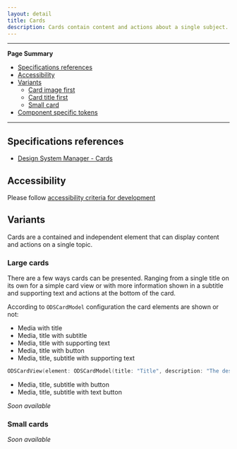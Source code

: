 ```yaml
---
layout: detail
title: Cards
description: Cards contain content and actions about a single subject.
---
```


---

**Page Summary**

* [Specifications references](#specifications-references)
* [Accessibility](#accessibility)
* [Variants](#variants)
    * [Card image first](#card-image-first)
    * [Card title first](#card-title-first)
    * [Small card](#small-card)
* [Component specific tokens](#component-specific-tokens)

---

## Specifications references

- [Design System Manager - Cards](https://system.design.orange.com/0c1af118d/p/66bac5-cards/b/1591fb)

## Accessibility

Please follow [accessibility criteria for development](https://a11y-guidelines.orange.com/en/mobile/ios/)

## Variants

Cards are a contained and independent element that can display content and actions on a single topic.

### Large cards

There are a few ways cards can be presented. Ranging from a single title on its own for a simple card view or with more information shown in a subtitle and supporting text and actions at the bottom of the card.

According to `ODSCardModel` configuration the card elements are shown or not:

- Media with title
- Media, title with subtitle
- Media, title with supporting text
- Media, title with button
- Media, title, subtitle with supporting text

```swift
ODSCardView(element: ODSCardModel(title: "Title", description: "The description", image: Image("ods_empty"))
```

- Media, title, subtitle with button
- Media, title, subtitle with text button

_Soon available_

### Small cards
_Soon available_


